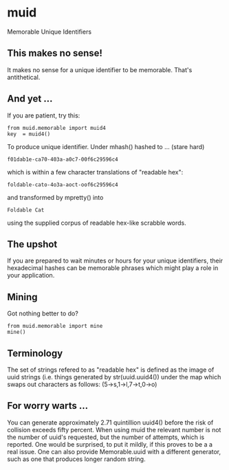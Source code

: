 # muid
Memorable Unique Identifiers

## This makes no sense! 

It makes no sense for a unique identifier to be memorable. That's antithetical. 

## And yet ...
  
If you are patient, try this: 
   
    from muid.memorable import muid4
    key  = muid4()       
    
To produce unique identifier. Under mhash() hashed to ... (stare hard)

    f01dab1e-ca70-403a-a0c7-00f6c29596c4
    
which is within a few character translations of "readable hex":
 
    foldable-cato-4o3a-aoct-oof6c29596c4
    
and transformed by mpretty() into

    Foldable Cat  
    
using the supplied corpus of readable hex-like scrabble words. 

## The upshot

If you are prepared to wait minutes or hours for your unique identifiers, their hexadecimal hashes can be memorable 
phrases which might play a role in your application.
    
## Mining 

Got nothing better to do? 

    from muid.memorable import mine
    mine()
   
## Terminology 

The set of strings refered to as "readable hex" is defined as the image of uuid strings (i.e. things generated by str(uuid.uuid4()) 
under the map which swaps out characters as follows: (5->s,1->l,7->t,0->o)
   
## For worry warts ... 

You can generate approximately 2.71 quintillion uuid4() before the risk of collision exceeds fifty percent. When using muid the relevant number 
is not the number of uuid's requested, but the number of attempts, which is reported. One would be surprised, to put it mildly, if this proves to be a 
a real issue. One can also provide Memorable.uuid with a different generator, such as one that produces longer random string. 
   
